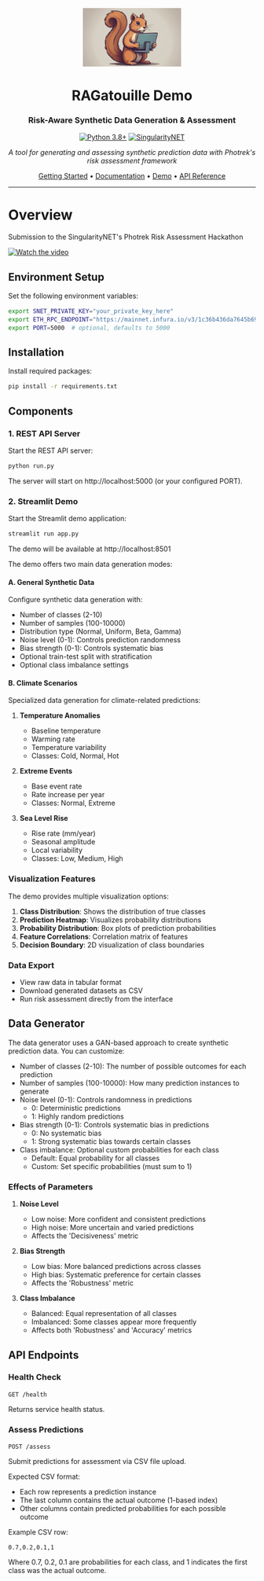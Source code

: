 <div align="center">
  <img src="logo.jpg" alt="RAGatouille Logo" width="200"/>

  # RAGatouille Demo
  ### Risk-Aware Synthetic Data Generation & Assessment

  [![Python 3.8+](https://img.shields.io/badge/python-3.8+-blue.svg)](https://www.python.org/downloads/)
  [![SingularityNET](https://img.shields.io/badge/SingularityNET-Hackathon-blue)](https://singularitynet.io/)

  *A tool for generating and assessing synthetic prediction data with Photrek's risk assessment framework*

  [Getting Started](#installation) •
  [Documentation](#components) •
  [Demo](#streamlit-demo) •
  [API Reference](#api-endpoints)
</div>

---

# Overview
Submission to the SingularityNET's Photrek Risk Assessment Hackathon

[![Watch the video](https://img.youtube.com/vi/UOpWVUwq17s/maxresdefault.jpg)](https://youtu.be/UOpWVUwq17s?si=A5ZDvqNj-QSoKJt1)


## Environment Setup

Set the following environment variables:

```bash
export SNET_PRIVATE_KEY="your_private_key_here"
export ETH_RPC_ENDPOINT="https://mainnet.infura.io/v3/1c36b436da7645b6936ebf2e8156e6a7"
export PORT=5000  # optional, defaults to 5000
```

## Installation

Install required packages:

```bash
pip install -r requirements.txt
```

## Components

### 1. REST API Server
Start the REST API server:

```bash
python run.py
```

The server will start on http://localhost:5000 (or your configured PORT).

### 2. Streamlit Demo
Start the Streamlit demo application:

```bash
streamlit run app.py
```

The demo will be available at http://localhost:8501

The demo offers two main data generation modes:

#### A. General Synthetic Data
Configure synthetic data generation with:

- Number of classes (2-10)
- Number of samples (100-10000)
- Distribution type (Normal, Uniform, Beta, Gamma)
- Noise level (0-1): Controls prediction randomness
- Bias strength (0-1): Controls systematic bias
- Optional train-test split with stratification
- Optional class imbalance settings

#### B. Climate Scenarios
Specialized data generation for climate-related predictions:

1. **Temperature Anomalies**
   - Baseline temperature
   - Warming rate
   - Temperature variability
   - Classes: Cold, Normal, Hot

2. **Extreme Events**
   - Base event rate
   - Rate increase per year
   - Classes: Normal, Extreme

3. **Sea Level Rise**
   - Rise rate (mm/year)
   - Seasonal amplitude
   - Local variability
   - Classes: Low, Medium, High

### Visualization Features

The demo provides multiple visualization options:

1. **Class Distribution**: Shows the distribution of true classes
2. **Prediction Heatmap**: Visualizes probability distributions
3. **Probability Distribution**: Box plots of prediction probabilities
4. **Feature Correlations**: Correlation matrix of features
5. **Decision Boundary**: 2D visualization of class boundaries

### Data Export
- View raw data in tabular format
- Download generated datasets as CSV
- Run risk assessment directly from the interface

## Data Generator

The data generator uses a GAN-based approach to create synthetic prediction data. You can customize:

- Number of classes (2-10): The number of possible outcomes for each prediction
- Number of samples (100-10000): How many prediction instances to generate
- Noise level (0-1): Controls randomness in predictions
  - 0: Deterministic predictions
  - 1: Highly random predictions
- Bias strength (0-1): Controls systematic bias in predictions
  - 0: No systematic bias
  - 1: Strong systematic bias towards certain classes
- Class imbalance: Optional custom probabilities for each class
  - Default: Equal probability for all classes
  - Custom: Set specific probabilities (must sum to 1)

### Effects of Parameters

1. **Noise Level**
   - Low noise: More confident and consistent predictions
   - High noise: More uncertain and varied predictions
   - Affects the 'Decisiveness' metric

2. **Bias Strength**
   - Low bias: More balanced predictions across classes
   - High bias: Systematic preference for certain classes
   - Affects the 'Robustness' metric

3. **Class Imbalance**
   - Balanced: Equal representation of all classes
   - Imbalanced: Some classes appear more frequently
   - Affects both 'Robustness' and 'Accuracy' metrics

## API Endpoints

### Health Check
```
GET /health
```
Returns service health status.

### Assess Predictions
```
POST /assess
```
Submit predictions for assessment via CSV file upload.

Expected CSV format:
- Each row represents a prediction instance
- The last column contains the actual outcome (1-based index)
- Other columns contain predicted probabilities for each possible outcome

Example CSV row:
```
0.7,0.2,0.1,1
```
Where 0.7, 0.2, 0.1 are probabilities for each class, and 1 indicates the first class was the actual outcome.
